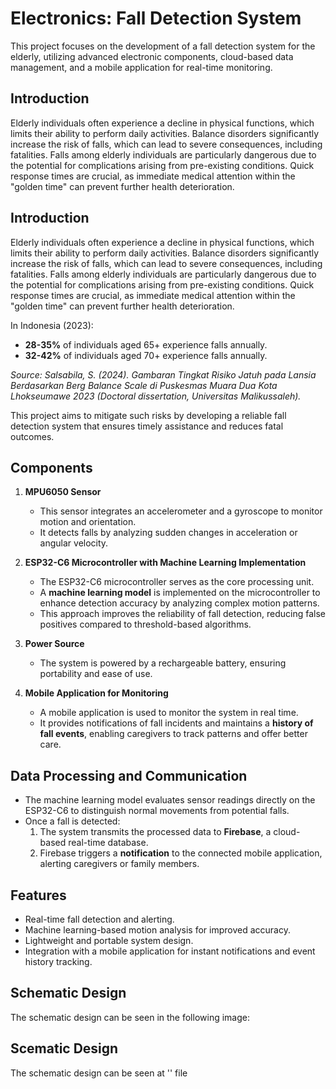 #  Electronics: Fall Detection System

This project focuses on the development of a fall detection system for the elderly, utilizing advanced electronic components, cloud-based data management, and a mobile application for real-time monitoring.

## Introduction
Elderly individuals often experience a decline in physical functions, which limits their ability to perform daily activities. Balance disorders significantly increase the risk of falls, which can lead to severe consequences, including fatalities. Falls among elderly individuals are particularly dangerous due to the potential for complications arising from pre-existing conditions. Quick response times are crucial, as immediate medical attention within the "golden time" can prevent further health deterioration.

## Introduction
Elderly individuals often experience a decline in physical functions, which limits their ability to perform daily activities. Balance disorders significantly increase the risk of falls, which can lead to severe consequences, including fatalities. Falls among elderly individuals are particularly dangerous due to the potential for complications arising from pre-existing conditions. Quick response times are crucial, as immediate medical attention within the "golden time" can prevent further health deterioration.

In Indonesia (2023):  
- **28-35%** of individuals aged 65+ experience falls annually.  
- **32-42%** of individuals aged 70+ experience falls annually.  

*Source: Salsabila, S. (2024). *Gambaran Tingkat Risiko Jatuh pada Lansia Berdasarkan Berg Balance Scale di Puskesmas Muara Dua Kota Lhokseumawe 2023* (Doctoral dissertation, Universitas Malikussaleh).*

This project aims to mitigate such risks by developing a reliable fall detection system that ensures timely assistance and reduces fatal outcomes.

## Components
1. **MPU6050 Sensor**  
   - This sensor integrates an accelerometer and a gyroscope to monitor motion and orientation.  
   - It detects falls by analyzing sudden changes in acceleration or angular velocity.

2. **ESP32-C6 Microcontroller with Machine Learning Implementation**  
   - The ESP32-C6 microcontroller serves as the core processing unit.  
   - A **machine learning model** is implemented on the microcontroller to enhance detection accuracy by analyzing complex motion patterns.  
   - This approach improves the reliability of fall detection, reducing false positives compared to threshold-based algorithms.

3. **Power Source**  
   - The system is powered by a rechargeable battery, ensuring portability and ease of use.

4. **Mobile Application for Monitoring**  
   - A mobile application is used to monitor the system in real time.  
   - It provides notifications of fall incidents and maintains a **history of fall events**, enabling caregivers to track patterns and offer better care.

## Data Processing and Communication
- The machine learning model evaluates sensor readings directly on the ESP32-C6 to distinguish normal movements from potential falls.  
- Once a fall is detected:  
  1. The system transmits the processed data to **Firebase**, a cloud-based real-time database.  
  2. Firebase triggers a **notification** to the connected mobile application, alerting caregivers or family members.  

## Features
- Real-time fall detection and alerting.  
- Machine learning-based motion analysis for improved accuracy.  
- Lightweight and portable system design.  
- Integration with a mobile application for instant notifications and event history tracking.

## Schematic Design
The schematic design can be seen in the following image:


## Scematic Design 
The schematic design can be seen at '' file
